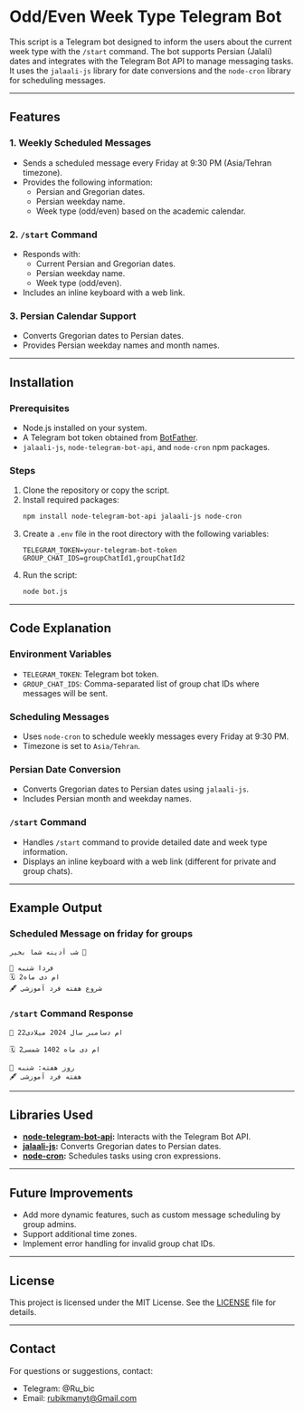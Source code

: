 # Odd/Even Week Type Telegram Bot

This script is a Telegram bot designed to inform the users about the current week type with the `/start` command. The bot supports Persian (Jalali) dates and integrates with the Telegram Bot API to manage messaging tasks. It uses the `jalaali-js` library for date conversions and the `node-cron` library for scheduling messages.

---

## Features

### 1. Weekly Scheduled Messages
- Sends a scheduled message every Friday at 9:30 PM (Asia/Tehran timezone).
- Provides the following information:
  - Persian and Gregorian dates.
  - Persian weekday name.
  - Week type (odd/even) based on the academic calendar.

### 2. `/start` Command
- Responds with:
  - Current Persian and Gregorian dates.
  - Persian weekday name.
  - Week type (odd/even).
- Includes an inline keyboard with a web link.

### 3. Persian Calendar Support
- Converts Gregorian dates to Persian dates.
- Provides Persian weekday names and month names.

---

## Installation

### Prerequisites
- Node.js installed on your system.
- A Telegram bot token obtained from [BotFather](https://core.telegram.org/bots#botfather).
- `jalaali-js`, `node-telegram-bot-api`, and `node-cron` npm packages.

### Steps
1. Clone the repository or copy the script.
2. Install required packages:
   ```bash
   npm install node-telegram-bot-api jalaali-js node-cron
   ```
3. Create a `.env` file in the root directory with the following variables:
   ```env
   TELEGRAM_TOKEN=your-telegram-bot-token
   GROUP_CHAT_IDS=groupChatId1,groupChatId2
   ```
4. Run the script:
   ```bash
   node bot.js
   ```

---

## Code Explanation

### Environment Variables
- `TELEGRAM_TOKEN`: Telegram bot token.
- `GROUP_CHAT_IDS`: Comma-separated list of group chat IDs where messages will be sent.

### Scheduling Messages
- Uses `node-cron` to schedule weekly messages every Friday at 9:30 PM.
- Timezone is set to `Asia/Tehran`.

### Persian Date Conversion
- Converts Gregorian dates to Persian dates using `jalaali-js`.
- Includes Persian month and weekday names.

### `/start` Command
- Handles `/start` command to provide detailed date and week type information.
- Displays an inline keyboard with a web link (different for private and group chats).

---

## Example Output

### Scheduled Message on friday for groups
```
شب آدینه شما بخیر 🌙

📅 فردا شنبه
🗓 2ام دی ماه
🖋 شروع هفته فرد آموزشی
```

### `/start` Command Response
```
📅 22ام دسامبر سال 2024 میلادی

🗓 2ام دی ماه 1402 شمسی

📌 روز هفته: شنبه
🖋 هفته فرد آموزشی
```

---

## Libraries Used

- **[node-telegram-bot-api](https://github.com/yagop/node-telegram-bot-api):** Interacts with the Telegram Bot API.
- **[jalaali-js](https://github.com/jalaali/jalaali-js):** Converts Gregorian dates to Persian dates.
- **[node-cron](https://github.com/node-cron/node-cron):** Schedules tasks using cron expressions.

---

## Future Improvements

- Add more dynamic features, such as custom message scheduling by group admins.
- Support additional time zones.
- Implement error handling for invalid group chat IDs.

---

## License

This project is licensed under the MIT License. See the [LICENSE](LICENSE) file for details.

---

## Contact

For questions or suggestions, contact:

- Telegram: @Ru\_bic
- Email: [rubikmanyt@Gmail.com](mailto\:rubikmanyt@Gmail.com)